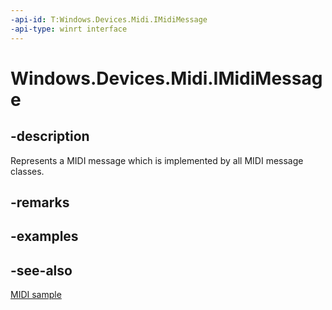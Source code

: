 ```yaml
---
-api-id: T:Windows.Devices.Midi.IMidiMessage
-api-type: winrt interface
---
```


<!-- Interface syntax.
public interface IMidiMessage : 
-->

# Windows.Devices.Midi.IMidiMessage

## -description
Represents a MIDI message which is implemented by all MIDI message classes.

## -remarks

## -examples

## -see-also
[MIDI  sample ](https://go.microsoft.com/fwlink/p/?LinkID=394281)
